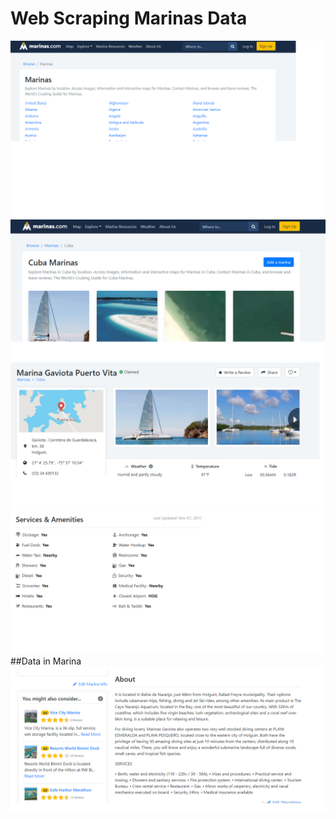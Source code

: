 # Web Scraping Marinas Data 

![](img/marinas.png)
![](img/marinas1.png)
![](img/marinas2.png)
![](img/marinas3.png)
##Data in Marina 
![](img/marinas4.png)
